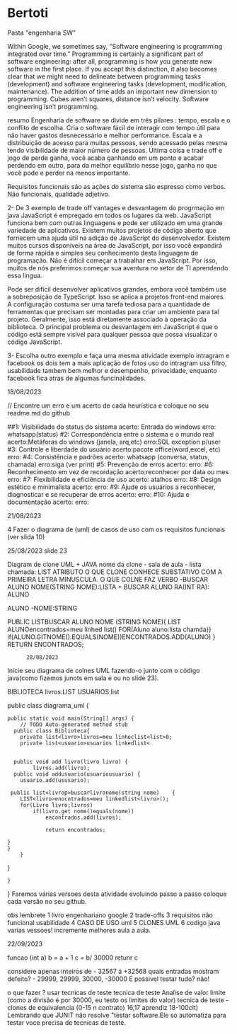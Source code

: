 # Bertoti
Pasta "engenharia SW"


Within Google, we sometimes say, “Software engineering is programming integrated over time.” Programming is certainly a significant part of software engineering: after all, programming is how you generate new software in the first place. If you accept this distinction, it also becomes clear that we might need to delineate between programming tasks (development) and software engineering tasks (development, modification, maintenance). The addition of time adds an important new dimension to programming. Cubes aren’t squares, distance isn’t velocity. Software engineering isn’t programming.

resumo
Engenharia de software se divide em três pilares : tempo, escala e o conflito de escolha.
Cria o software fácil de interagir com tempo útil para não haver gastos desnecessário e melhor performance.
Escala e a distribuição de acesso para muitas pessoas, sendo acessado pelas mesma tendo visibilidade de maior número de pessoas.
Última coisa e trade off e jogo de perde ganha, você acaba ganhando em um ponto e acabar perdendo em outro, para da melhor equilíbrio nesse jogo, ganha no que você pode e perder na menos importante.

Requisitos funcionais são as ações do sistema são espresso como verbos.
Não funcionais, qualidade adjetivo.

2- De 3 exemplo de trade off
vantages e desvantagem do progrmação em java 
JavaScript é empregado em todos os lugares da web.
JavaScript funciona bem com outras linguagens e pode ser utilizado em uma grande variedade de aplicativos.
Existem muitos projetos de código aberto que fornecem uma ajuda útil na adição de JavaScript do desenvolvedor.
Existem muitos cursos disponíveis na área de JavaScript, por isso você expandirá de forma rápida e simples seu conhecimento desta linguagem de programação.
Não é difícil começar a trabalhar em JavaScript. Por isso, muitos de nós preferimos começar sua aventura no setor de TI aprendendo essa língua.

Pode ser difícil desenvolver aplicativos grandes, embora você também use a sobreposição de TypeScript.
Isso se aplica a projetos front-end maiores. A configuração costuma ser uma tarefa tediosa para a quantidade de ferramentas que precisam ser montadas para criar um ambiente para tal projeto. Geralmente, isso está diretamente associado à operação da biblioteca.
O principal problema ou desvantagem em JavaScript é que o código está sempre visível para qualquer pessoa que possa visualizar o código JavaScript.


3- Escolha outro exemplo e faça uma mesma atividade 
exemplo intragram e facebook os dois tem a mais aplicação de fotos uso do intragram usa filtro, usabilidade tambem bem melhor e desempenho, privacidade, enquanto facebook fica atras de algumas funcinalidades.




18/08/2023

// Encontre um erro e um acerto de cada heurística e coloque no seu readme.md do github

##1: Visibilidade do status do sistema
acerto: Entrada do windows
erro: whatsapp(status)
#2: Correspondência entre o sistema e o mundo real
acerto:Metáforas do windows (janela, arq,etc)
erro:SQL exception p/user
#3: Controle e liberdade do usuário
acerto:pacote office(word,excel, etc)
erro:
#4: Consistência e padrões
acerto: whatsapp (conversa, status, chamada)
erro:siga (ver print)
#5: Prevenção de erros
acerto:
erro:
#6: Reconhecimento em vez de recordação
acerto:reconhecer por data ou mes
erro:
#7: Flexibilidade e eficiência de uso
acerto: atalhos
erro:
#8: Design estético e minimalista
acerto:
erro:
#9: Ajude os usuários a reconhecer, diagnosticar e se recuperar de erros
acerto:
erro:
#10: Ajuda e documentação
acerto:
erro:

21/08/2023

4 Fazer o diagrama de (uml) de casos de uso com os requisitos funcionais (ver slida 10)







25/08/2023
slide 23

Diagram de clone UML + JAVA 
nome da clone - sala de aula - lista chamada: LIST<ALUNO> ATRIBUTO O QUE CLONE CONHECE SUBSTATIVO COM A PRIMEIRA LETRA MINUSCULA.
O QUE COLNE FAZ VERBO -BUSCAR ALUNO NOME(STRING NOME):LISTA<ALUNO> + BUSCAR ALUNO RA(INT RA): ALUNO


ALUNO
-NOME:STRING



PUBLIC LIST<ALUNO>BUSCAR ALUNO NOME (STRING NOME){
      LIST ALUNO<ALUNO>encontrados=meu linhed list<ALUNO>()
      FOR(Aluno aluno:lista chamda)}
          if(ALUNO.GITNOME().EQUALS(NOME))ENCONTRADOS.ADD(ALUNO)
          }
          RETURN ENCONTRADOS;






          28/08/2023


Inicie seu diagrama de colnes UML fazendo-o junto com o código java(como fizemos junots em sala e ou no slide 23).

BIBLIOTECA
livros:LIST<LIVRO>
USUARIOS:list<usuario>





public class diagrama_uml {

	public static void main(String[] args) {
		// TODO Auto-generated method stub
      public class Biblioteca{
    	private list<livro>livros=meu linheclist<list>0;
    	private list<usuario>usuarios linkedlist<
    	
    					
      public void add livro(livro livro) {
    		livros.add(livro);
      public void addusuario(usuariousuario) {
    	usuario.add(ususario);
    	
     public list<livrop>buscarlivronome(string nome)	{
    	LIST<livro>enocntrados=meu linkedlist<livro>();
    	for(Livro livro;livros)
    		if(livro.get nome()equals(nome))
    			encontrados.add(livros);
    			
    			return encontrados;
    			
    }
    }
    	}
	  
  }
  
	}

}
Faremos várias versoes desta atividade evoluindo passo a passo coloque cada versão no seu github.

obs
lembrete
1 livro engenhariano google
2 trade-offs
3 requisitos não funcional usabilidade 
4 CASO DE USO uml
5 CLONES UML
6 codigo java
varias vessoes!
incremente melhores aula a aula.



22/09/2023


funcao (int a)
   b = a + 1
   c = b/ 30000
   retunr c
   



   considere apenas inteiros de - 32567 á +32568
   quais entradas mostram defeito? - 29999, 29999, 30000, -30000
   É possivel testar tudo? não!



   o que fazer ?
   usar tecnicas de teste
   tecnica de teste Analise de valor limite
   (como a divisão é por 30000, eu testo os limites do valor)
    tecnica de teste - clones de equivalencia 
    (0-15 n contrato) 16,17 aprendiz 18-100clt)
    Lembrando que JUNIT não resolve "testar software.Ele so automatiza
    para testar voce precisa de tecnicas de teste.




